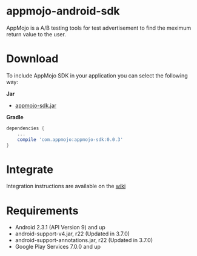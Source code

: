 # appmojo-android-sdk
AppMojo is a A/B testing tools for test advertisement to find the meximum return value to the user. 

# Download
To include AppMojo SDK in your application you can select the following way:

**Jar**
  * [appmojo-sdk.jar](https://github.com/AppMojo/appmojo-android-sdk/blob/develop/downloads/jars/appmojo-sdk.jar?raw=true)

**Gradle**
```gradle
dependencies {
    ...
    compile 'com.appmojo:appmojo-sdk:0.0.3'
}
```
  
# Integrate

Integration instructions are available on the [wiki](https://github.com/AppMojo/appmojo-android-sdk/wiki)

# Requirements
* Android 2.3.1 (API Version 9) and up
* android-support-v4.jar, r22 (Updated in 3.7.0)
* android-support-annotations.jar, r22 (Updated in 3.7.0)
* Google Play Services 7.0.0 and up
